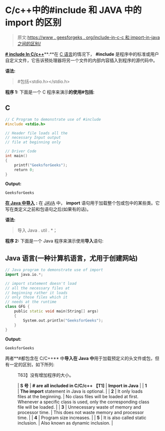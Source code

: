 # C/c++中的#include 和 JAVA 中的 import 的区别

> 原文:[https://www . geesforgeks . org/include-in-c-c 和 import-in-java 之间的区别/](https://www.geeksforgeeks.org/difference-between-include-in-c-c-and-import-in-java/)

[**# include In C/c++**](https://www.geeksforgeeks.org/c-c-include-directive-with-examples/)**:**在 [C 语言](https://www.geeksforgeeks.org/c-language-set-1-introduction/)的情况下， **#include** 是程序中的标准或用户自定义文件，它告诉预处理器将另一个文件的内部内容插入到程序的源代码中。

**语法:**

> #包括<stdio.h></stdio.h>

**程序 1:**
下面是一个 C 程序来演示**的使用#包括**:

## C

```cpp
// C Program to demonstrate use of #include
#include <stdio.h>

// Header file loads all the
// necessary Input output
// file at beginning only

// Driver Code
int main()
{
    printf("GeeksforGeeks");
    return 0;
}
```

**Output:**

```cpp
GeeksforGeeks

```

[**在 Java 中导入**](https://www.geeksforgeeks.org/packages-in-java/) **:** 在 [JAVA](https://www.geeksforgeeks.org/java/) 中， **import** 语句用于加载整个包或包中的某些类。它写在类定义之前和包语句之后(如果有的话)。

**语法:**

> 导入 Java . util . *；

**程序 2:**
下面是一个 Java 程序来演示使用**导入**语句:

## Java 语言(一种计算机语言，尤用于创建网站)

```cpp
// Java program to demonstrate use of import
import java.io.*;

// import statement doesn't load
// all the necessary files at
// beginning rather it loads
// only those files which it
// needs at the runtime
class GFG {
    public static void main(String[] args)
    {
        System.out.println("GeeksforGeeks");
    }
}
```

**Output:**

```cpp
GeeksforGeeks

```

两者**#都包含在 C/C++** 中**导入在 Java 中**用于加载预定义的头文件或包，但有一定的区别，如下所列:

<figure class="table">T63】没有增加程序的大小。

| **S 号** | **# are all included in C/C/c++ 【T1]** | **Import in Java** |
| **1** | **The import** statement in Java is optional. |
| **2** | It only loads files at the beginning. | No class files will be loaded at first.
Whenever a specific class is used, only the corresponding class file will be loaded. |
| **3** | Unnecessary waste of memory and processor time. | This does not waste memory and processor time. |
| **4** | Program size increases. |
| **5** | It is also called static inclusion. | Also known as dynamic inclusion. |

</figure>